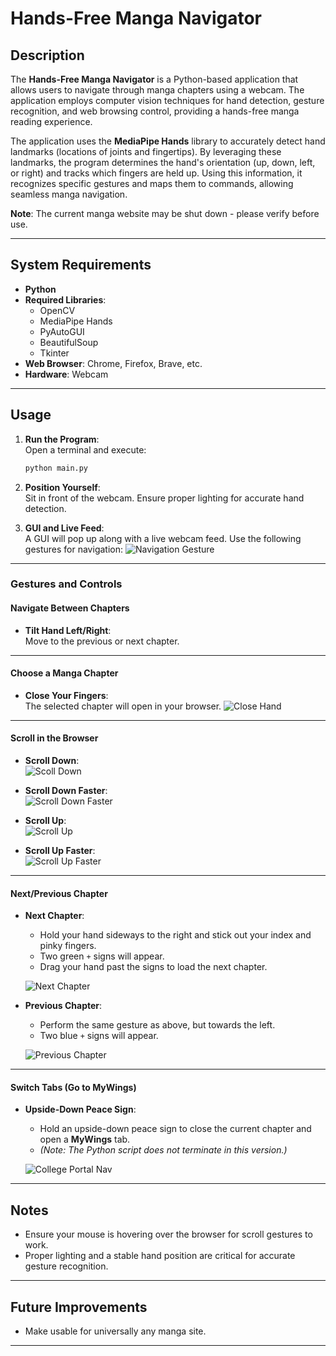 # Hands-Free Manga Navigator

## Description

The **Hands-Free Manga Navigator** is a Python-based application that allows users to navigate through manga chapters using a webcam. The application employs computer vision techniques for hand detection, gesture recognition, and web browsing control, providing a hands-free manga reading experience.

The application uses the **MediaPipe Hands** library to accurately detect hand landmarks (locations of joints and fingertips). By leveraging these landmarks, the program determines the hand's orientation (up, down, left, or right) and tracks which fingers are held up. Using this information, it recognizes specific gestures and maps them to commands, allowing seamless manga navigation.

**Note**: The current manga website may be shut down - please verify before use.

---

## System Requirements

- **Python**
- **Required Libraries**:
  - OpenCV
  - MediaPipe Hands
  - PyAutoGUI
  - BeautifulSoup
  - Tkinter
- **Web Browser**: Chrome, Firefox, Brave, etc.
- **Hardware**: Webcam

---

## Usage

1. **Run the Program**:  
   Open a terminal and execute:

   ```bash
   python main.py
   ```

2. **Position Yourself**:  
   Sit in front of the webcam. Ensure proper lighting for accurate hand detection.

3. **GUI and Live Feed**:  
    A GUI will pop up along with a live webcam feed. Use the following gestures for navigation:
   ![Navigation Gesture](nav.png)

---

### **Gestures and Controls**

#### **Navigate Between Chapters**

- **Tilt Hand Left/Right**:  
  Move to the previous or next chapter.

---

#### **Choose a Manga Chapter**

- **Close Your Fingers**:  
  The selected chapter will open in your browser.
  ![Close Hand](imgs\close.png)

---

#### **Scroll in the Browser**

- **Scroll Down**:  
  ![Scoll Down](imgs\scroll_down.png)

- **Scroll Down Faster**:  
  ![Scroll Down Faster](imgs\scroll_down_faster.png)

- **Scroll Up**:  
  ![Scroll Up](imgs\scroll_up.png)

- **Scroll Up Faster**:  
  ![Scroll Up Faster](imgs\scroll_up_faster.png)

---

#### **Next/Previous Chapter**

- **Next Chapter**:

  - Hold your hand sideways to the right and stick out your index and pinky fingers.
  - Two green `+` signs will appear.
  - Drag your hand past the signs to load the next chapter.

  ![Next Chapter](imgs\next_chapter.png)

- **Previous Chapter**:

  - Perform the same gesture as above, but towards the left.
  - Two blue `+` signs will appear.

  ![Previous Chapter](imgs\prev_chapter.png)

---

#### **Switch Tabs (Go to MyWings)**

- **Upside-Down Peace Sign**:

  - Hold an upside-down peace sign to close the current chapter and open a **MyWings** tab.
  - _(Note: The Python script does not terminate in this version.)_

  ![College Portal Nav](imgs\peace.png)

---

## Notes

- Ensure your mouse is hovering over the browser for scroll gestures to work.
- Proper lighting and a stable hand position are critical for accurate gesture recognition.

---

## Future Improvements

- Make usable for universally any manga site.

---

